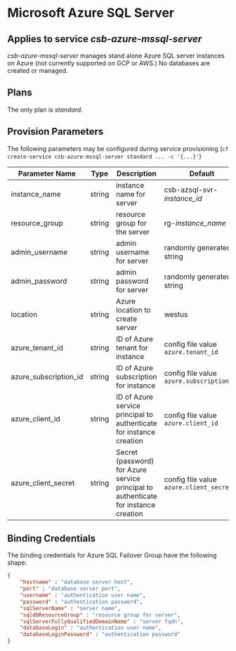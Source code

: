 # Microsoft Azure SQL Server

## Applies to service *csb-azure-mssql-server*

*csb-azure-mssql-server* manages stand alone Azure SQL server instances on Azure (not currently supported on GCP or AWS.) No databases are created or managed.

## Plans

The only plan is *standard*.

## Provision Parameters
 
 The following parameters may be configured during service provisioning (`cf create-service csb-azure-mssql-server standard ... -c '{...}'`)

| Parameter Name | Type | Description | Default |
|----------------|------|-------------|---------|
| instance_name | string | instance name for server | csb-azsql-svr-*instance_id* |
| resource_group | string | resource group for the server | rg-*instance_name* |
| admin_username | string | admin username for server | randomly generated string |
| admin_password | string | admin password for server | randomly generated string |
| location | string | Azure location to create server | westus |
| azure_tenant_id | string | ID of Azure tenant for instance | config file value `azure.tenant_id` |
| azure_subscription_id | string | ID of Azure subscription for instance | config file value `azure.subscription_id` |
| azure_client_id | string | ID of Azure service principal to authenticate for instance creation | config file value `azure.client_id` |
| azure_client_secret | string | Secret (password) for Azure service principal to authenticate for instance creation | config file value `azure.client_secret` |

## Binding Credentials

The binding credentials for Azure SQL Failover Group have the following shape:

```json
{
    "hostname" : "database server host",
    "port" : "database server port",
    "username" : "authentication user name",
    "password" : "authentication password",
    "sqlServerName" : "server name",
    "sqldbResourceGroup" : "resource group for server",
    "sqlServerFullyQualifiedDomainName" : "server fqdn",
    "databaseLogin" : "authentication user name",
    "databaseLoginPassword" : "authentication password"
}
```